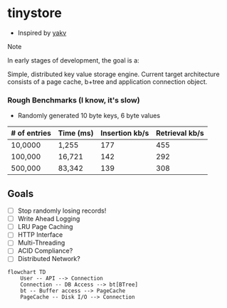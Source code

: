 # tinystore

- Inspired by [yakv](https://github.com/knizhnik/yakv)

> [!NOTE]
> In early stages of development, the goal is a:

Simple, distributed key value storage engine.
Current target architecture consists of a page cache, b+tree and application connection object.  

### Rough Benchmarks (I know, it's slow)
- Randomly generated 10 byte keys, 6 byte values

| # of entries | Time (ms) | Insertion kb/s | Retrieval kb/s |
| ------------ | --------- | -------------- | -------------- |
| 10,0000      | 1,255     | 177            | 455            |
| 100,000      | 16,721    | 142            | 292            |
| 500,000      | 83,342    | 139            | 308            |


## Goals
- [ ] Stop randomly losing records!
- [ ] Write Ahead Logging
- [ ] LRU Page Caching
- [ ] HTTP Interface
- [ ] Multi-Threading
- [ ] ACID Compliance?
- [ ] Distributed Network?

```mermaid
flowchart TD
    User -- API --> Connection
    Connection -- DB Access --> bt[BTree]
    bt -- Buffer access --> PageCache
    PageCache -- Disk I/O --> Connection
```
